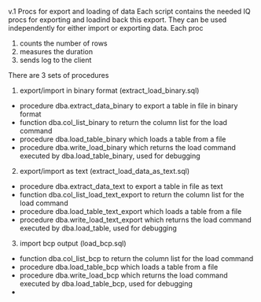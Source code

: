 v.1 Procs for export and loading of data
Each script contains the needed IQ procs for exporting and loadind back this export.
They can be used independently for either import or exporting data.
Each proc 
1) counts the number of rows
2) measures the duration
3) sends log to the client

There are 3 sets of procedures
1) export/import in binary format (extract_load_binary.sql)
  - procedure dba.extract_data_binary to export a table in file in binary format
  - function dba.col_list_binary to return the column list for the load command
  - procedure dba.load_table_binary which loads a table from a file
  - procedure dba.write_load_binary which returns the load command executed by dba.load_table_binary, used for debugging
2) export/import as text (extract_load_data_as_text.sql)
  - procedure dba.extract_data_text to export a table in file as text
  - function dba.col_list_load_text_export to return the column list for the load command
  - procedure dba.load_table_text_export which loads a table from a file
  - procedure dba.write_load_text_export which returns the load command executed by dba.load_table, used for debugging
3) import bcp output (load_bcp.sql)
  - function dba.col_list_bcp to return the column list for the load command
  - procedure dba.load_table_bcp which loads a table from a file
  - procedure dba.write_load_bcp which returns the load command executed by dba.load_table_bcp, used for debugging
  - 